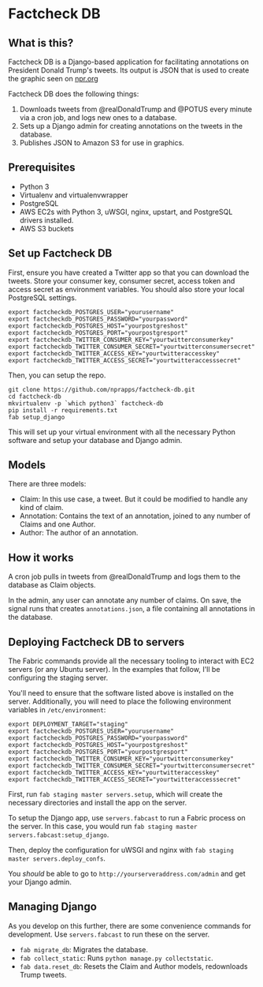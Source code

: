 # Factcheck DB

## What is this?

Factcheck DB is a Django-based application for facilitating annotations on President Donald Trump's tweets. Its output is JSON that is used to create the graphic seen on [npr.org](www.npr.org/2017/01/27/511216062/president-trumps-tweets-annotated)

Factcheck DB does the following things:

1. Downloads tweets from @realDonaldTrump and @POTUS every minute via a cron job, and logs new ones to a database.
2. Sets up a Django admin for creating annotations on the tweets in the database.
3. Publishes JSON to Amazon S3 for use in graphics.

## Prerequisites

- Python 3
- Virtualenv and virtualenvwrapper
- PostgreSQL
- AWS EC2s with Python 3, uWSGI, nginx, upstart, and PostgreSQL drivers installed.
- AWS S3 buckets

## Set up Factcheck DB

First, ensure you have created a Twitter app so that you can download the tweets. Store your consumer key, consumer secret, access token and access secret as environment variables. You should also store your local PostgreSQL settings.

```
export factcheckdb_POSTGRES_USER="yourusername"
export factcheckdb_POSTGRES_PASSWORD="yourpassword"
export factcheckdb_POSTGRES_HOST="yourpostgreshost"
export factcheckdb_POSTGRES_PORT="yourpostgresport"
export factcheckdb_TWITTER_CONSUMER_KEY="yourtwitterconsumerkey"
export factcheckdb_TWITTER_CONSUMER_SECRET="yourtwitterconsumersecret"
export factcheckdb_TWITTER_ACCESS_KEY="yourtwitteraccesskey"
export factcheckdb_TWITTER_ACCESS_SECRET="yourtwitteraccesssecret"
```

Then, you can setup the repo.

```
git clone https://github.com/nprapps/factcheck-db.git
cd factcheck-db
mkvirtualenv -p `which python3` factcheck-db
pip install -r requirements.txt
fab setup_django
```

This will set up your virtual environment with all the necessary Python software and setup your database and Django admin.

## Models

There are three models:

- Claim: In this use case, a tweet. But it could be modified to handle any kind of claim.
- Annotation: Contains the text of an annotation, joined to any number of Claims and one Author.
- Author: The author of an annotation.

## How it works

A cron job pulls in tweets from @realDonaldTrump and logs them to the database as Claim objects.

In the admin, any user can annotate any number of claims. On save, the signal runs that creates `annotations.json`, a file containing all annotations in the database.

## Deploying Factcheck DB to servers

The Fabric commands provide all the necessary tooling to interact with EC2 servers (or any Ubuntu server). In the examples that follow, I'll be configuring the staging server.

You'll need to ensure that the software listed above is installed on the server. Additionally, you will need to place the following environment variables in `/etc/environment`:

```
export DEPLOYMENT_TARGET="staging"
export factcheckdb_POSTGRES_USER="yourusername"
export factcheckdb_POSTGRES_PASSWORD="yourpassword"
export factcheckdb_POSTGRES_HOST="yourpostgreshost"
export factcheckdb_POSTGRES_PORT="yourpostgresport"
export factcheckdb_TWITTER_CONSUMER_KEY="yourtwitterconsumerkey"
export factcheckdb_TWITTER_CONSUMER_SECRET="yourtwitterconsumersecret"
export factcheckdb_TWITTER_ACCESS_KEY="yourtwitteraccesskey"
export factcheckdb_TWITTER_ACCESS_SECRET="yourtwitteraccesssecret"
```

First, run `fab staging master servers.setup`, which will create the necessary directories and install the app on the server.

To setup the Django app, use `servers.fabcast` to run a Fabric process on the server. In this case, you would run `fab staging master servers.fabcast:setup_django`.

Then, deploy the configuration for uWSGI and nginx with `fab staging master servers.deploy_confs`.

You _should_ be able to go to `http://yourserveraddress.com/admin` and get your Django admin.

## Managing Django

As you develop on this further, there are some convenience commands for development. Use `servers.fabcast` to run these on the server.

- `fab migrate_db`: Migrates the database.
- `fab collect_static`: Runs `python manage.py collectstatic`.
- `fab data.reset_db`: Resets the Claim and Author models, redownloads Trump tweets.

